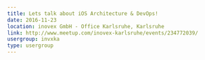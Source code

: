 ```yaml
---
title: Lets talk about iOS Architecture & DevOps!
date: 2016-11-23
location: inovex GmbH - Office Karlsruhe, Karlsruhe
link: http://www.meetup.com/inovex-karlsruhe/events/234772039/
usergroup: invxka
type: usergroup
---
```

